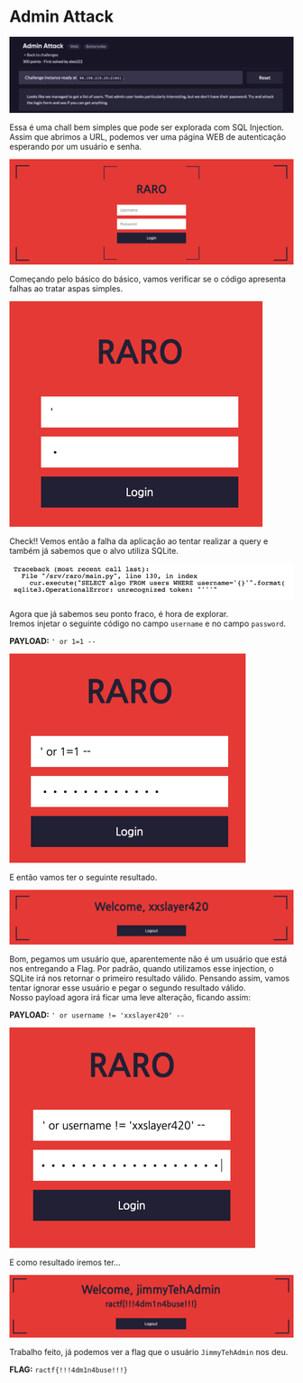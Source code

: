 # Admin Attack

![Banner Chall](images/banner-chall.png)

Essa é uma chall bem simples que pode ser explorada com SQL Injection.  
Assim que abrimos a URL, podemos ver uma página WEB de autenticação esperando por um usuário e senha.  


![Login](images/login.png)

Começando pelo básico do básico, vamos verificar se o código apresenta falhas ao tratar aspas simples.

![Injection Quote](images/injection-quote.png)

Check!! Vemos então a falha da aplicação ao tentar realizar a query e também já sabemos que o alvo utiliza SQLite.

![Flaw SQL Injection](images/flaw-sqli.png)

Agora que já sabemos seu ponto fraco, é hora de explorar.    
Iremos injetar o seguinte código no campo `username` e no campo `password`.  
  
**PAYLOAD:** `' or 1=1 -- `

![First Injection](images/first-injection.png)

E então vamos ter o seguinte resultado.


![Welcome xxslayer420](images/welcome-xxslayer420.png)

Bom, pegamos um usuário que, aparentemente não é um usuário que está nos entregando a Flag. Por padrão, quando utilizamos esse injection, o SQLite irá nos retornar o primeiro resultado válido. Pensando assim, vamos tentar ignorar esse usuário e pegar o segundo resultado válido.    
Nosso payload agora irá ficar uma leve alteração, ficando assim:  
  
**PAYLOAD:** `' or username != 'xxslayer420' -- `

![Final Exploit Login](images/final-exploit-login.png)

E como resultado iremos ter...

![Flag](images/flag.png)

Trabalho feito, já podemos ver a flag que o usuário `JimmyTehAdmin` nos deu. 
   
**FLAG:** `ractf{!!!4dm1n4buse!!!}`